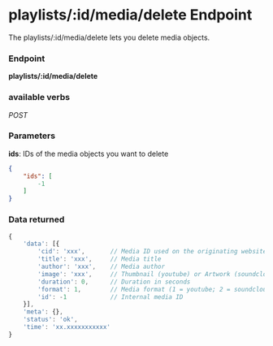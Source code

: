 # playlists/:id/media/delete Endpoint

The playlists/:id/media/delete lets you delete media objects.

### Endpoint

**playlists/:id/media/delete**

### available verbs

_POST_

### Parameters

**ids**: IDs of the media objects you want to delete

```json
{
    "ids": [
        -1
    ]
}
```

### Data returned

```js
{
    'data': [{
        'cid': 'xxx',       // Media ID used on the originating website
        'title': 'xxx',     // Media title
        'author': 'xxx',    // Media author
        'image': 'xxx',     // Thumbnail (youtube) or Artwork (soundcloud)
        'duration': 0,      // Duration in seconds
        'format': 1,        // Media format (1 = youtube; 2 = soundcloud)
        'id': -1            // Internal media ID
    }],
    'meta': {},
    'status': 'ok',
    'time': 'xx.xxxxxxxxxxx'
}
```